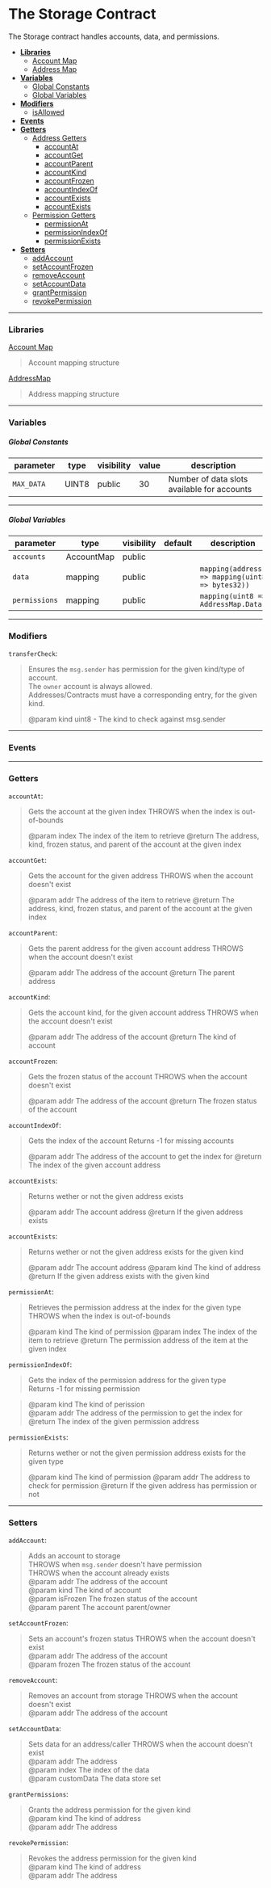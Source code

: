 # The Storage Contract
The Storage contract handles accounts, data, and permissions.

* **[Libraries](#libraries)**
    * [Account Map](#libaccountmap)
    * [Address Map](#libaddressmap)
* **[Variables](#variables)**
    * [Global Constants](#globalconstants)
    * [Global Variables](#globalvariables)
* **[Modifiers](#modifiers)**
    * [isAllowed](#modifierisallowed)
* **[Events](#events)**
* **[Getters](#getters)**
    * [Address Getters](#gettersaddress)
        * [accountAt](#getteraccountat)
        * [accountGet](#getteraccountget)
        * [accountParent](#getteraccountparent)
        * [accountKind](#getteraccountkind)
        * [accountFrozen](#getteraccountfrozen)
        * [accountIndexOf](#getteraccountindexof)
        * [accountExists](#getteraccountexists1)
        * [accountExists](#getteraccountexists2)
    * [Permission Getters](#getterspermission)
        * [permissionAt](#getterpermissionat)
        * [permissionIndexOf](#getterpermissionindexof)
        * [permissionExists](#getterpermissionexists)
* **[Setters](#setters)**
    * [addAccount](#setteraddaccount)
    * [setAccountFrozen](#settersetaccountfrozen)
    * [removeAccount](#setterremoveaccount)
    * [setAccountData](#setteraccountdata)
    * [grantPermission](#settergrantpermissions)
    * [revokePermission](#setterrevokepermission)

____

<a id="libraries"></a>
### Libraries
<a id="libaccountmap"></a>
[Account Map](../../contracts/libs/collections/AccountMap.sol)
> Account mapping structure

<a id="libaddressmap"></a>
[AddressMap](../../contracts/libs/collections/AddressMap.sol)
>Address mapping structure

____
<a id="variables"></a>
### Variables

<a id="globalconstants"></a>
##### Global Constants
parameter           | type    | visibility    | value           | description
------------------- | ------- | ------------- | --------------- | ----------------
`MAX_DATA    `      | UINT8   | public        | 30              | Number of data slots available for accounts

____

<a id="globalvariables"></a>
##### Global Variables
parameter           | type       | visibility    | default | description
------------------- | ---------- | ------------- | ------- | -----------------------
`accounts`          | AccountMap | public        |         |
`data`              | mapping    | public        |         | `mapping(address => mapping(uint8 => bytes32))`
`permissions`       | mapping    | public        |         | `mapping(uint8 => AddressMap.Data)`

____

<a id="modifiers"></a>
### Modifiers
<a id="modifierisallowed"></a>
`transferCheck`:
> Ensures the `msg.sender` has permission for the given kind/type of account.  
> The `owner` account is always allowed.  
> Addresses/Contracts must have a corresponding entry, for the given kind.
>
> @param kind uint8 - The kind to check against msg.sender
____

<a id="events"></a>
### Events

-----
<a id="getters"></a>
### Getters
<a id="gettersaddress"></a>
<a id="getteraccountat"></a>
`accountAt`:
> Gets the account at the given index
> THROWS when the index is out-of-bounds
>
> @param index The index of the item to retrieve
> @return The address, kind, frozen status, and parent of the account at the given index

<a id="getteraccountget"></a>
`accountGet`:
>  Gets the account for the given address
>  THROWS when the account doesn't exist
>
>  @param addr The address of the item to retrieve
>  @return The address, kind, frozen status, and parent of the account at the given index

<a id="getteraccountparent"></a>
`accountParent`:
>  Gets the parent address for the given account address
>  THROWS when the account doesn't exist
>
>  @param addr The address of the account
>  @return The parent address

<a id="getteraccountkind"></a>
`accountKind`:
>  Gets the account kind, for the given account address
>  THROWS when the account doesn't exist
>
>  @param addr The address of the account
>  @return The kind of account

<a id="getteraccountfrozen"></a>
`accountFrozen`:
>  Gets the frozen status of the account
>  THROWS when the account doesn't exist
>
>  @param addr The address of the account
>  @return The frozen status of the account


<a id="getteraccountindexof"></a>
`accountIndexOf`:
>  Gets the index of the account
>  Returns -1 for missing accounts
>
>  @param addr The address of the account to get the index for
>  @return The index of the given account address

<a id="getteraccountexists1"></a>
`accountExists`:
>  Returns wether or not the given address exists
>
>  @param addr The account address
>  @return If the given address exists

<a id="getteraccountexists2"></a>
`accountExists`:
>  Returns wether or not the given address exists for the given kind
>
>  @param addr The account address
>  @param kind The kind of address
>  @return If the given address exists with the given kind

<a id="getterspermission"></a>
<a id="getterpermissionat"></a>
`permissionAt`:
>  Retrieves the permission address at the index for the given type
>  THROWS when the index is out-of-bounds
>
>  @param kind The kind of permission
>  @param index The index of the item to retrieve
>  @return The permission address of the item at the given index

<a id="getterpermissionindexof"></a>
`permissionIndexOf`:
>  Gets the index of the permission address for the given type  
>  Returns -1 for missing permission  

>  @param kind The kind of perission  
>  @param addr The address of the permission to get the index for  
>  @return The index of the given permission address


<a id="getterpermissionexists"></a>
`permissionExists`:
>  Returns wether or not the given permission address exists for the given type
>
>  @param kind The kind of permission
>  @param addr The address to check for permission
>  @return If the given address has permission or not


---
<a id="setters"></a>
### Setters

<a id="setteraddaccount"></a>
`addAccount`:
>  Adds an account to storage  
>  THROWS when `msg.sender` doesn't have permission  
>  THROWS when the account already exists  
>  @param addr The address of the account  
>  @param kind The kind of account  
>  @param isFrozen The frozen status of the account  
>  @param parent The account parent/owner


<a id="settersetaccountfrozen"></a>
`setAccountFrozen`:
>  Sets an account's frozen status
>  THROWS when the account doesn't exist  
>  @param addr The address of the account  
>  @param frozen The frozen status of the account

<a id="setterremoveaccount"></a>
`removeAccount`:
> Removes an account from storage
> THROWS when the account doesn't exist  
> @param addr The address of the account
>

<a id="settersetaccountdata"></a>
`setAccountData`:
> Sets data for an address/caller
> THROWS when the account doesn't exist  
>  @param addr The address  
>  @param index The index of the data  
>  @param customData The data store set  

<a id="settergrantpermissions"></a>
`grantPermissions`:
> Grants the address permission for the given kind  
> @param kind The kind of address  
> @param addr The address

<a id="setterrevokepermission"></a>
`revokePermission`:
> Revokes the address permission for the given kind  
> @param kind The kind of address  
> @param addr The address
